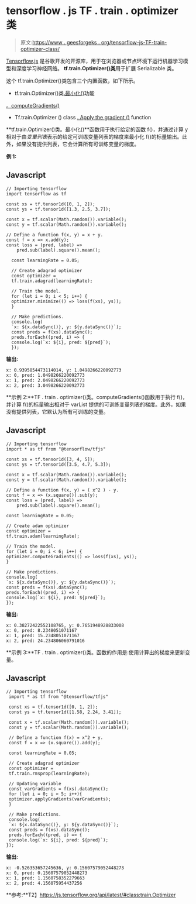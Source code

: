 # tensorflow . js TF . train . optimizer 类

> 原文:[https://www . geesforgeks . org/tensorflow-js-TF-train-optimizer-class/](https://www.geeksforgeeks.org/tensorflow-js-tf-train-optimizer-class/)

[Tensorflow.js](https://www.geeksforgeeks.org/introduction-to-tensorflow/) 是谷歌开发的开源库，用于在浏览器或节点环境下运行机器学习模型和深度学习神经网络。 **tf.train.Optimizer()类**用于扩展 Serializable 类。

这个 tf.train.Optimizer()类包含三个内置函数，如下所示。

*   tf.train.Optimizer()类[.最小化()](https://www.geeksforgeeks.org/tensorflow-js-tf-train-optimizer-class-minimize-method/)功能

[。computeGradients()](https://www.geeksforgeeks.org/tensorflow-js-tf-train-optimizer-class-computegradients-method/) 

*   Tf.train.Optimizer () class [. Apply the gradient ()](https://www.geeksforgeeks.org/tensorflow-js-tf-train-optimizer-class-applygradients-method/) function

**tf.train.Optimizer()类。最小化()**函数用于执行给定的函数 f()，并通过计算 y 相对于由*变量列表*表示的给定可训练变量列表的梯度来最小化 f()的标量输出。此外，如果没有提供列表，它会计算所有可训练变量的梯度。

**例 1:**

## Javascript

```
// Importing tensorflow
import tensorflow as tf

const xs = tf.tensor1d([0, 1, 2]);
const ys = tf.tensor1d([1.3, 2.5, 3.7]);

const x = tf.scalar(Math.random()).variable();
const y = tf.scalar(Math.random()).variable();

// Define a function f(x, y) = x + y.
const f = x => x.add(y);
const loss = (pred, label) =>
    pred.sub(label).square().mean();

  const learningRate = 0.05;

  // Create adagrad optimizer
  const optimizer =
  tf.train.adagrad(learningRate);

  // Train the model.
  for (let i = 0; i < 5; i++) {
  optimizer.minimize(() => loss(f(xs), ys));
  }

  // Make predictions.
  console.log(
  `x: ${x.dataSync()}, y: ${y.dataSync()}`);
  const preds = f(xs).dataSync();
  preds.forEach((pred, i) => {
  console.log(`x: ${i}, pred: ${pred}`);
  });
```

**输出:**

```
x: 0.9395854473114014, y: 1.0498266220092773
x: 0, pred: 1.0498266220092773
x: 1, pred: 2.0498266220092773
x: 2, pred: 3.0498266220092773
```

**示例 2:**TF . train . optimizer()类。computeGradients()函数用于执行 f()，并计算 f()的标量输出相对于 varList 提供的可训练变量列表的梯度。此外，如果没有提供列表，它默认为所有可训练的变量。

## Javascript

```
// Importing tensorflow
import * as tf from "@tensorflow/tfjs"

const xs = tf.tensor1d([3, 4, 5]);
const ys = tf.tensor1d([3.5, 4.7, 5.3]);

const x = tf.scalar(Math.random()).variable();
const y = tf.scalar(Math.random()).variable();

// Define a function f(x, y) = ( x^2 ) - y.
const f = x => (x.square()).sub(y);
const loss = (pred, label) =>
    pred.sub(label).square().mean();

const learningRate = 0.05;

// Create adam optimizer
const optimizer =
tf.train.adam(learningRate);

// Train the model.
for (let i = 0; i < 6; i++) {
optimizer.computeGradients(() => loss(f(xs), ys));
}

// Make predictions.
console.log(
`x: ${x.dataSync()}, y: ${y.dataSync()}`);
const preds = f(xs).dataSync();
preds.forEach((pred, i) => {
console.log(`x: ${i}, pred: ${pred}`);
});
```

**输出:**

```
x: 0.38272422552108765, y: 0.7651948928833008
x: 0, pred: 8.2348051071167
x: 1, pred: 15.2348051071167
x: 2, pred: 24.234806060791016
```

**示例 3:**TF . train . optimizer()类。函数的作用是:使用计算出的梯度来更新变量。

## Javascript

```
// Importing tensorflow
 import * as tf from "@tensorflow/tfjs"

 const xs = tf.tensor1d([0, 1, 2]);
 const ys = tf.tensor1d([1.58, 2.24, 3.41]);

 const x = tf.scalar(Math.random()).variable();
 const y = tf.scalar(Math.random()).variable();

 // Define a function f(x) = x^2 + y.
 const f = x => (x.square()).add(y);

 const learningRate = 0.05;

 // Create adagrad optimizer
 const optimizer =
 tf.train.rmsprop(learningRate);

 // Updating variable
 const varGradients = f(xs).dataSync();
 for (let i = 0; i < 5; i++){
 optimizer.applyGradients(varGradients);
 }

 // Make predictions.
 console.log(
 `x: ${x.dataSync()}, y: ${y.dataSync()}`);
 const preds = f(xs).dataSync();
 preds.forEach((pred, i) => {
 console.log(`x: ${i}, pred: ${pred}`);
});
```

**输出:**

```
x: -0.526353657245636, y: 0.15607579052448273
x: 0, pred: 0.15607579052448273
x: 1, pred: 1.1560758352279663
x: 2, pred: 4.156075954437256
```

**参考:**T2】https://js.tensorflow.org/api/latest/#class:train.Optimizer